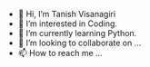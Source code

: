 - 👋 Hi, I’m Tanish Visanagiri
- 👀 I’m interested in Coding.
- 🌱 I’m currently learning Python.
- 💞️ I’m looking to collaborate on ...
- 📫 How to reach me ...

<!---
tanishv12/tanishv12 is a ✨ special ✨ repository because its `README.md` (this file) appears on your GitHub profile.
You can click the Preview link to take a look at your changes.
--->

